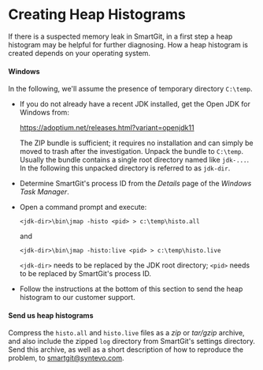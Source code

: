 # Creating Heap Histograms

If there is a suspected memory leak in SmartGit, in a first step a heap histogram may be helpful for further diagnosing. How a heap histogram is created depends on your operating
system.

#### Windows

In the following, we'll assume the presence of temporary directory `C:\temp`.

-   If you do not already have a recent JDK installed, get the Open JDK for Windows from:

    https://adoptium.net/releases.html?variant=openjdk11

    The ZIP bundle is sufficient; it requires no installation and can simply be moved to trash after the investigation.
    Unpack the bundle to `C:\temp`. Usually the bundle contains a single root directory named like `jdk-...`.
    In the following this unpacked directory is referred to as `jdk-dir`.

-   Determine SmartGit's process ID from the *Details* page of the *Windows Task Manager*.
-   Open a command prompt and execute:
   
    ```
    <jdk-dir>\bin\jmap -histo <pid> > c:\temp\histo.all
    ```
    
    and
    
    ```
    <jdk-dir>\bin\jmap -histo:live <pid> > c:\temp\histo.live
    ```

    `<jdk-dir>` needs to be replaced by the JDK root directory; `<pid>` needs to be replaced by SmartGit's process ID.

-   Follow the instructions at the bottom of this section to send the heap histogram to our customer support.

#### Send us heap histograms

Compress the `histo.all` and `histo.live` files as a *zip* or *tar/gzip* archive, and also include the zipped `log` directory from SmartGit's settings directory.
Send this archive, as well as a short description of how to reproduce the problem, to <smartgit@syntevo.com>.
